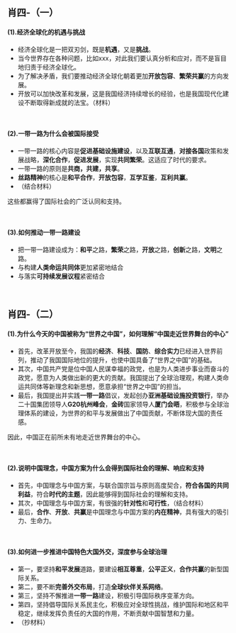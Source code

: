 ##	肖四-（一）

####	(1).经济全球化的机遇与挑战

*	经济全球化是一把双刃剑，既是**机遇**，又是**挑战**。
*	当今世界存在各种问题，比如xxx，对此我们要认真分析和应对，而不是盲目地归责于经济全球化。
*	为了解决矛盾，我们要推动经济全球化朝着更加**开放包容**、**繁荣共赢**的方向发展。
*	开放可以加快改革和发展，这是我国经济持续增长的经验，也是我国现代化建设不断取得新成就的法宝。（材料）

<br/>

####	(2).一带一路为什么会被国际接受

*	一带一路的核心内容是**促进基础设施建设**，以及**互联互通**，**对接各国**政策和发展战略，**深化合作**，**促进发展**，实现**共同繁荣**。这适应了时代的要求。
*	一带一路的原则是**共商，共建，共享**。
*	**丝路精神**的核心是**和平合作**，**开放包容**，**互学互鉴**，**互利共赢**。
*   （结合材料）

这些都赢得了国际社会的广泛认同和支持。


<br/>

####	(3).如何推动一带一路建设

*	把一带一路建设成为：**和平**之路，**繁荣**之路，**开放**之路，**创新**之路，**文明**之路。
*	与构建**人类命运共同体**更加紧密地结合
*	与落实**可持续发展议程**紧密结合

<br/>

##	肖四-（二）

####	(1).为什么今天的中国被称为“世界之中国”，如何理解“中国走近世界舞台的中心”

*	首先，改革开放至今，我国的**经济**、**科技**、**国防**、**综合实力**已经进入世界前列，推动了我国国际地位的提升，也使中国具备了“世界之中国”的基础。
*	其次，中国共产党是位中国人民谋幸福的政党，也是为人类进步事业而奋斗的政党，愿意为人类做出新的更大的贡献。我国提出了全球治理观，构建人类命运共同体等新理念和新思想，愿意承担“世界之中国”的担当。
*	最后，我国提出并实践**一带一路**倡议，发起创办**亚洲基础设施投资银行**，举办二十国集团领导人**G20杭州峰会**，**金砖**国家领导人**厦门会晤**，积极参与全球治理体系的建设，为世界的和平与发展做出了中国贡献，不断体现大国的责任感。

因此，中国正在前所未有地走近世界舞台的中心。

<br/>

####	(2).说明中国理念，中国方案为什么会得到国际社会的理解、响应和支持

*	首先，中国理念与中国方案，与联合国宗旨与原则高度契合，**符合各国的共同利益**，符合**时代的主题**，因此能够得到国际社会的理解和支持。
*	其次，中国理念与中国方案，有很强的**针对性**和**可行性**，（结合材料）
*	最后，**合作**、**开放**、**共赢**是中国理念与中国方案的**内在精神**，具有强大的吸引力、生命力。

<br/>

####	(3).如何进一步推进中国特色大国外交，深度参与全球治理

*	第一，要坚持**和平发展**道路，要建设**相互尊重**，**公平正义**，**合作共赢**的新型国际关系。
*	第二，要不断**完善外交布局**，打造**全球伙伴关系网络**。
*	第三，坚持不懈推进**一带一路**建设，积极引导国际秩序变革方向。
*	第四，坚持倡导国际关系民主化，积极应对全球性挑战，维护国际和地区和平稳定，继续发挥负责任的大国的作用，不断贡献中国智慧和力量。
*	（抄材料）

<br/>

